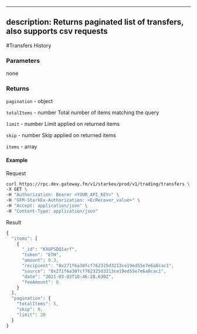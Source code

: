 
---
description: Returns paginated list of transfers, also supports csv requests
---
#Transfers History

### **Parameters**
none

### **Returns**
`pagination` - object

`totalItems` - number
Total number of items matching the query

`limit` - number
Limit applied on returned items

`skip` - number
Skip applied on returned items

`items` - array

#### **Example**

Request

```bash
curl https://rpc.dev.gateway.fm/v1/starkex/prod/v1/trading/transfers \
-X GET \
-H "Authorization: Bearer <YOUR_API_KEY>" \
-H "GFM-StarkEx-Authorization: <EcRecover_value>" \
-H "Accept: application/json" \
-H "Content-Type: application/json"
```


Result

```javascript
{
  "items": [
    {
      "_id": "KXUPSDQ1arf",
      "token": "ETH",
      "amount": 0.3,
      "recipient": "0x271f6a30fcf762325d3213ce19ed55e7e6a8cac1",
      "source": "0x271f6a30fcf762325d3213ce19ed55e7e6a8cac1",
      "date": "2021-03-03T10:46:28.630Z",
      "feeAmount": 0
    }
  ],
  "pagination": {
    "totalItems": 5,
    "skip": 0,
    "limit": 20
  }
}
```